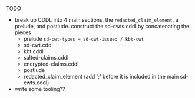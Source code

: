 
TODO

- break up CDDL into 4 main sections, the `redacted_claim_element`, a prelude, and postlude. construct the sd-cwts.cddl by concatenating the pieces
  - prelude `sd-cwt-types = sd-cwt-issued / kbt-cwt`
  - sd-cwt.cddl
  - kbt.cddl
  - salted-claims.cddl
  - encrypted-claims.cddl
  - postlude
  - redacted_claim_element (add ';' before it is included in the main sd-cwts.cddl)
- write some tooling??

